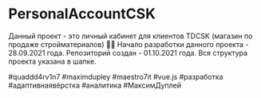 # PersonalAccountCSK
Данный проект - это личный кабинет для клиентов TDCSK (магазин по продаже стройматериалов) 👨‍💻
Начало разработки данного проекта - 28.09.2021 года.
Репозиторий создан - 01.10.2021 года.
Вся структура проекта указана в шапке.

#quaddd4rv1n7
#maximdupley
#maestro7it
#vue.js
#разработка
#адаптивнаявёрстка
#аналитика
#МаксимДуплей
